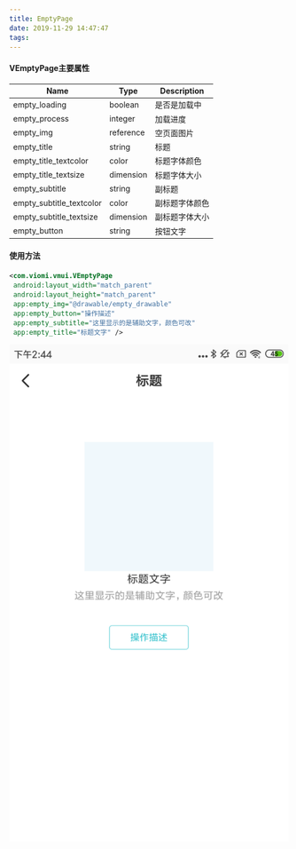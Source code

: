 ```yaml
---
title: EmptyPage
date: 2019-11-29 14:47:47
tags:
---
```

#### VEmptyPage主要属性

| Name                     | Type      | Description    |
| ------------------------ | --------- | -------------- |
| empty_loading            | boolean   | 是否是加载中   |
| empty_process            | integer   | 加载进度       |
| empty_img                | reference | 空页面图片     |
| empty_title              | string    | 标题           |
| empty_title_textcolor    | color     | 标题字体颜色   |
| empty_title_textsize     | dimension | 标题字体大小   |
| empty_subtitle           | string    | 副标题         |
| empty_subtitle_textcolor | color     | 副标题字体颜色 |
| empty_subtitle_textsize  | dimension | 副标题字体大小 |
| empty_button             | string    | 按钮文字       |

#### 使用方法

```xml
<com.viomi.vmui.VEmptyPage    
 android:layout_width="match_parent"
 android:layout_height="match_parent"    
 app:empty_img="@drawable/empty_drawable"    
 app:empty_button="操作描述"    
 app:empty_subtitle="这里显示的是辅助文字，颜色可改"
 app:empty_title="标题文字" />
```

![img](images/emptypage.png)